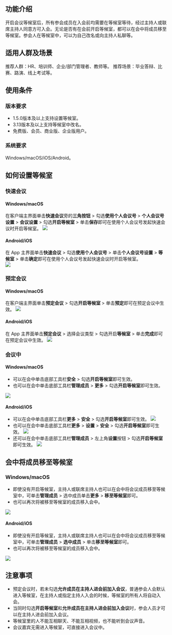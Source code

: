 ## 功能介绍
开启会议等候室后，所有参会成员在入会前均需要在等候室等待，经过主持人或联席主持人同意方可入会。无论是否有在会前开启等候室，都可以在会中将成员移至等候室。参会人在等候室中，可以为自己改名或向主持人私聊等。

## 适用人群及场景
推荐人群：HR、培训师、企业/部门管理者、教师等。
推荐场景：毕业答辩、比赛、路演、线上考试等。

## 使用条件
### 版本要求
- 1.5.0版本及以上支持设置等候室。
- 3.13版本及以上支持等候室中改名。
- 免费版、会员、商业版、企业版用户。

### 系统要求
Windows/macOS/iOS/Android。

## 如何设置等候室
### 快速会议
#### Windows/macOS
在客户端主界面单击**快速会议**旁的**三角按钮** > 勾选**使用个人会议号** > **个人会议号设置** > **会议设置** > 勾选**开启等候室** > 单击**保存**即可在使用个人会议号发起快速会议时开启等候室。
![](https://qcloudimg.tencent-cloud.cn/raw/305025ad0f43dd9550b8581c097c093f.png)

#### Android/iOS
在 App 主界面单击**快速会议** > 勾选**使用个人会议号** > 单击**个人会议号设置** > **等候室** > 单击**确定**即可在使用个人会议号发起快速会议时开启等候室。				
![](https://qcloudimg.tencent-cloud.cn/raw/55f2c9a7725be19687dee06a32133f81.png)

### 预定会议
#### Windows/macOS
在客户端主界面单击**预定会议** > 勾选**开启等候室** > 单击**预定**即可在预定会议中生效。
![](https://qcloudimg.tencent-cloud.cn/raw/e6d4b0e618a0f5afa156817a84263ea1.png)

#### Android/iOS
在 App 主界面单击**预定会议** > 选择会议类型 > 勾选开启**等候室** > 单击**完成**即可在预定会议中生效。
![](https://qcloudimg.tencent-cloud.cn/raw/439da2bc1b7335325b93f58b07d89554.png)

### 会议中
#### Windows/macOS
- 可以在会中单击底部工具栏**安全** > 勾选**开启等候室**即可生效。
- 也可以在会中单击底部工具栏**管理成员** > **更多** > 勾选**开启等候室**即可生效。

![](https://qcloudimg.tencent-cloud.cn/raw/311a42614ec91b2a67fd8ee65bcd6146.png)

#### Android/iOS
- 可以在会中单击底部工具栏**更多** > **安全** > 勾选**开启等候室**即可生效。
![](https://qcloudimg.tencent-cloud.cn/raw/fc9841227e45efced86bfcaedd306890.png)
- 也可以在会中单击底部工具栏**更多** > **设置** > **安全** > 勾选**开启等候室**即可生效。
![](https://qcloudimg.tencent-cloud.cn/raw/104ff28d33b83b48ef1993597f57eda6.png)
- 还可以在会中单击底部工具栏**管理成员** > 左上角**设置**按钮 > 勾选**开启等候室**即可生效。
![](https://qcloudimg.tencent-cloud.cn/raw/f242de6689195227153ae408231061a4.png)

## 会中将成员移至等候室
### Windows/macOS
- 即使没有开启等候室，主持人或联席主持人也可以在会中将会议成员移至等候室中，可单击**管理成员** > 选中成员单击**更多** > **移至等候室**即可。
- 也可以再次将被移至等候室的成员移入会中。

![](https://qcloudimg.tencent-cloud.cn/raw/bafe772cb9ae28ac7b3b2b8192ea42db.png)

#### Android/iOS
- 即使没有开启等候室，主持人或联席主持人也可以在会中将会议成员移至等候室中，可单击**管理成员** > **选中成员** > 单击**移至等候室**即可。
- 也可以再次将被移至等候室的成员移入会中。

![](https://qcloudimg.tencent-cloud.cn/raw/3ad69a0c9afda865f342dc4a13a72012.png)

## 注意事项
- 预定会议时，若未勾选**允许成员在主持人进会前加入会议**，普通参会人会默认进入等候室，在主持人或指定主持人入会的时候，等候室的所有人将自动入会。
- 当同时勾选**开启等候室**和**允许成员在主持人进会前加入会议**时，参会人员才可以在主持人进会前加入会议。
- 等候室里的人不能互相聊天、不能互相视频，也不能听到会议声音。
- 会议嘉宾无需进入等候室，可直接进入会议中。
